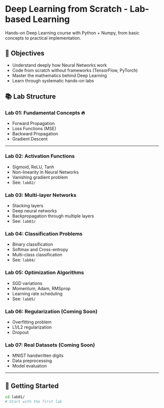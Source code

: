 # Deep Learning from Scratch - Lab-based Learning

Hands-on Deep Learning course with Python + Numpy, from basic concepts to practical implementation.

## 🎯 Objectives
- Understand deeply how Neural Networks work
- Code from scratch without frameworks (TensorFlow, PyTorch)
- Master the mathematics behind Deep Learning
- Learn through systematic hands-on labs

## 📚 Lab Structure

### **Lab 01: Fundamental Concepts** 🔥
- Forward Propagation
- Loss Functions (MSE)
- Backward Propagation
- Gradient Descent

---

### **Lab 02: Activation Functions**
- Sigmoid, ReLU, Tanh
- Non-linearity in Neural Networks
- Vanishing gradient problem
- See: `lab02/`

### **Lab 03: Multi-layer Networks**
- Stacking layers
- Deep neural networks
- Backpropagation through multiple layers
 - See: `lab03/`

### **Lab 04: Classification Problems**
- Binary classification
- Softmax and Cross-entropy
- Multi-class classification
 - See: `lab04/`

### **Lab 05: Optimization Algorithms**
- SGD variations
- Momentum, Adam, RMSprop
- Learning rate scheduling
 - See: `lab05/`

### **Lab 06: Regularization** (Coming Soon)
- Overfitting problem
- L1/L2 regularization
- Dropout

### **Lab 07: Real Datasets** (Coming Soon)
- MNIST handwritten digits
- Data preprocessing
- Model evaluation

---

## 🚀 Getting Started

```bash
cd lab01/
# Start with the first lab
```